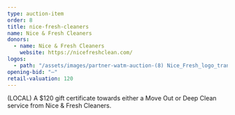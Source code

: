 ```yaml
---
type: auction-item
order: 8
title: nice-fresh-cleaners
name: Nice & Fresh Cleaners
donors:
  - name: Nice & Fresh Cleaners
    website: https://nicefreshclean.com/
logos:
  - path: "/assets/images/partner-watm-auction-(8) Nice_Fresh_logo_transparent.png"
opening-bid: "—"
retail-valuation: 120
---
```


(LOCAL) A $120 gift certificate towards either a Move Out or Deep Clean service from Nice & Fresh Cleaners.
